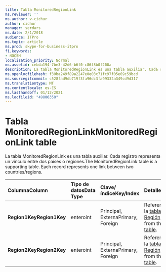 ```yaml
---
title: Tabla MonitoredRegionLink
ms.reviewer: ''
ms.author: v-cichur
author: cichur
manager: serdars
ms.date: 2/1/2018
audience: ITPro
ms.topic: article
ms.prod: skype-for-business-itpro
f1.keywords:
- NOCSH
localization_priority: Normal
ms.assetid: cebda194-7be3-42d6-b6f0-c86f8b0f200a
description: La tabla MonitoredRegionLink es una tabla auxiliar. Cada registro representa un vínculo entre dos países o regiones.
ms.openlocfilehash: f30ba249f89a2247e0e03c71fc97f05e69c59bcd
ms.sourcegitcommit: c528fad9db719f3fa96dc3fa99332a349cd9d317
ms.translationtype: MT
ms.contentlocale: es-ES
ms.lasthandoff: 01/12/2021
ms.locfileid: "49806350"
---
```

# <a name="monitoredregionlink-table"></a><span data-ttu-id="b1b44-104">Tabla MonitoredRegionLink</span><span class="sxs-lookup"><span data-stu-id="b1b44-104">MonitoredRegionLink table</span></span>
 
<span data-ttu-id="b1b44-p102">La tabla MonitoredRegionLink es una tabla auxiliar. Cada registro representa un vínculo entre dos países o regiones.</span><span class="sxs-lookup"><span data-stu-id="b1b44-p102">The MonitoredRegionLink table is a supporting table. Each record represents one link between two countries/regions.</span></span>
  
|<span data-ttu-id="b1b44-107">**Columna**</span><span class="sxs-lookup"><span data-stu-id="b1b44-107">**Column**</span></span>|<span data-ttu-id="b1b44-108">**Tipo de datos**</span><span class="sxs-lookup"><span data-stu-id="b1b44-108">**Data Type**</span></span>|<span data-ttu-id="b1b44-109">**Clave/índice**</span><span class="sxs-lookup"><span data-stu-id="b1b44-109">**Key/Index**</span></span>|<span data-ttu-id="b1b44-110">**Detalles**</span><span class="sxs-lookup"><span data-stu-id="b1b44-110">**Details**</span></span>|
|:-----|:-----|:-----|:-----|
|<span data-ttu-id="b1b44-111">**Region1Key**</span><span class="sxs-lookup"><span data-stu-id="b1b44-111">**Region1Key**</span></span> <br/> |<span data-ttu-id="b1b44-112">entero</span><span class="sxs-lookup"><span data-stu-id="b1b44-112">int</span></span>  <br/> |<span data-ttu-id="b1b44-113">Principal, Externa</span><span class="sxs-lookup"><span data-stu-id="b1b44-113">Primary, Foreign</span></span>  <br/> |<span data-ttu-id="b1b44-114">Referencia desde la [tabla Región](region.md).</span><span class="sxs-lookup"><span data-stu-id="b1b44-114">Referenced from the [Region table](region.md).</span></span>  <br/> |
|<span data-ttu-id="b1b44-115">**Region2Key**</span><span class="sxs-lookup"><span data-stu-id="b1b44-115">**Region2Key**</span></span> <br/> |<span data-ttu-id="b1b44-116">entero</span><span class="sxs-lookup"><span data-stu-id="b1b44-116">int</span></span>  <br/> |<span data-ttu-id="b1b44-117">Principal, Externa</span><span class="sxs-lookup"><span data-stu-id="b1b44-117">Primary, Foreign</span></span>  <br/> |<span data-ttu-id="b1b44-118">Referencia desde la [tabla Región](region.md).</span><span class="sxs-lookup"><span data-stu-id="b1b44-118">Referenced from the [Region table](region.md).</span></span>  <br/> |
   

